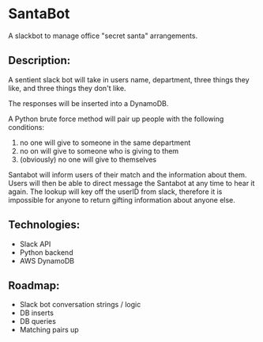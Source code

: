 # SantaBot

A slackbot to manage office "secret santa" arrangements.

## Description:
A sentient slack bot will take in users name, department, three things they like, and three things they don't like.

The responses will be inserted into a DynamoDB.

A Python brute force method will pair up people with the following conditions:
1. no one will give to someone in the same department
2. no on will give to someone who is giving to them
3. (obviously) no one will give to themselves

Santabot will inform users of their match and the information about them. Users will then be able to direct message the Santabot at any time to hear it again. The lookup will key off the userID from slack, therefore it is impossible for anyone to return gifting information about anyone else.

## Technologies:
* Slack API
* Python backend
* AWS DynamoDB 

## Roadmap:
* Slack bot conversation strings / logic
* DB inserts
* DB queries
* Matching pairs up


